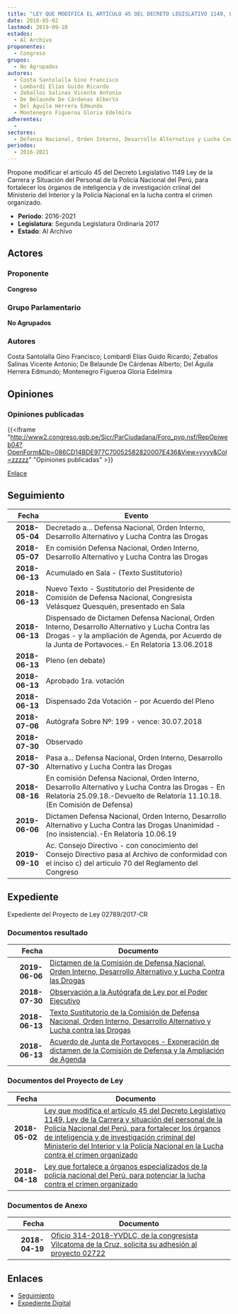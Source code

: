 ```yaml
---
title: "LEY QUE MODIFICA EL ARTÍCULO 45 DEL DECRETO LEGISLATIVO 1149, LEY DE LA CARRERA Y SITUACIÓN DEL PERSONAL DE LA POLICÍA NACIONAL DEL PERÚ, PARA FORTALECER LOS ÓRGANOS DE INTELIGENCIA Y DE INVESTIGACIÓN CRIMINAL DEL MINISTERIO DE INTERIOR Y LA POLICÍA NACIONAL EN LA LUCHA CONTRA EL CRIMEN ORGANIZADO"
date: 2018-05-02
lastmod: 2019-09-10
estados: 
  - Al Archivo
proponentes: 
  - Congreso
grupos: 
  - No Agrupados
autores: 
  - Costa Santolalla Gino Francisco
  - Lombardi Elías Guido Ricardo
  - Zeballos Salinas Vicente Antonio
  - De Belaunde De Cárdenas Alberto
  - Del Águila Herrera Edmundo
  - Montenegro Figueroa Gloria Edelmira
adherentes: 
  - 
sectores: 
  - Defensa Nacional, Orden Interno, Desarrollo Alternativo y Lucha Contra las Drogas
periodos: 
  - 2016-2021
---
```


Propone modificar el artículo 45 del Decreto Legislativo 1149 Ley de la Carrera y Situación del Personal de la Policía Nacional del Perú, para fortalecer los órganos de inteligencia y de investigación criinal del Ministerio del Interior y la Policía Nacional en la lucha contra el crimen organizado.

- **Periodo**: 2016-2021
- **Legislatura**: Segunda Legislatura Ordinaria 2017
- **Estado**: Al Archivo

## Actores

### Proponente

**Congreso**

### Grupo Parlamentario

**No Agrupados**

### Autores

Costa Santolalla Gino Francisco; Lombardi Elías Guido Ricardo; Zeballos Salinas Vicente Antonio; De Belaunde De Cárdenas Alberto; Del Águila Herrera Edmundo; Montenegro Figueroa Gloria Edelmira


## Opiniones

### Opiniones publicadas

{{<iframe "http://www2.congreso.gob.pe/Sicr/ParCiudadana/Foro_pvp.nsf/RepOpiweb04?OpenForm&Db=086CD14BDE977C70052582820007E436&View=yyyy&Col=zzzzz" "Opiniones publicadas" >}}

[Enlace](http://www2.congreso.gob.pe/Sicr/ParCiudadana/Foro_pvp.nsf/RepOpiweb04?OpenForm&Db=086CD14BDE977C70052582820007E436&View=yyyy&Col=zzzzz)

## Seguimiento

| Fecha | Evento |
|------:|--------|
| **2018-05-04** | Decretado a... Defensa Nacional, Orden Interno, Desarrollo Alternativo y Lucha Contra las Drogas|
| **2018-05-07** | En comisión Defensa Nacional, Orden Interno, Desarrollo Alternativo y Lucha Contra las Drogas|
| **2018-06-13** | Acumulado en Sala - (Texto Sustitutorio)|
| **2018-06-13** | Nuevo Texto - Sustitutorio del Presidente de Comisión de Defensa Nacional, Congresista Velásquez Quesquén, presentado en Sala|
| **2018-06-13** | Dispensado de Dictamen Defensa Nacional, Orden Interno, Desarrollo Alternativo y Lucha Contra las Drogas - y la ampliación de Agenda, por Acuerdo de la Junta de Portavoces.- En Relatoría 13.06.2018|
| **2018-06-13** | Pleno (en debate)|
| **2018-06-13** | Aprobado 1ra. votación|
| **2018-06-13** | Dispensado 2da Votación - por Acuerdo del Pleno|
| **2018-07-06** | Autógrafa Sobre Nº: 199 - vence: 30.07.2018|
| **2018-07-30** | Observado|
| **2018-07-30** | Pasa a... Defensa Nacional, Orden Interno, Desarrollo Alternativo y Lucha Contra las Drogas|
| **2018-08-16** | En comisión Defensa Nacional, Orden Interno, Desarrollo Alternativo y Lucha Contra las Drogas - En Relatoría 25.09.18.-Devuelto de Relatoría 11.10.18. (En Comisión de Defensa)|
| **2019-06-06** | Dictamen Defensa Nacional, Orden Interno, Desarrollo Alternativo y Lucha Contra las Drogas Unanimidad - (no insistencia).-En Relatoría 10.06.19|
| **2019-09-10** | Ac. Consejo Directivo - con conocimiento del Consejo Directivo pasa al Archivo de conformidad con el inciso c) del artículo 70 del Reglamento del Congreso|


## Expediente

Expediente del Proyecto de Ley 02789/2017-CR


### Documentos resultado

| Fecha | Documento |
|------:|--------|
| **2019-06-06** | [Dictamen de la Comisión de Defensa Nacional, Orden Interno, Desarrollo Alternativo y Lucha Contra las Drogas](http://www.leyes.congreso.gob.pe/Documentos/2016_2021/Dictamenes/Proyectos_de_Ley/02722DC07MYA20190606.pdf) |
| **2018-07-30** | [Observación a la Autógrafa de Ley por el Poder Ejecutivo](http://www.leyes.congreso.gob.pe/Documentos/2016_2021/Observacion_a_la_Autografa/OBAU0272220180730.pdf) |
| **2018-06-13** | [Texto Sustitutorio de la Comisión de Defensa Nacional, Orden Interno, Desarrollo Alternativo y Lucha contra las Drogas](http://www.leyes.congreso.gob.pe/Documentos/2016_2021/Texto_Sustitutorio/Proyectos_de_Ley/TS0272220180613.pdf) |
| **2018-06-13** | [Acuerdo de Junta de Portavoces - Exoneración de dictamen de la Comisión de Defensa y la Ampliación de Agenda](http://www.leyes.congreso.gob.pe/Documentos/2016_2021/Acuerdos/Junta_Portavoces/AJP0272220180613.PDF) |

### Documentos del Proyecto de Ley

| Fecha | Documento |
|------:|--------|
| **2018-05-02** | [Ley que modifica el artículo 45 del Decreto Legislativo 1149, Ley de la Carrera y situación del personal de la Policía Nacional del Perú, para fortalecer los órganos de inteligencia y de investigación criminal del Ministerio del Interior y la Policía Nacional en la Lucha contra el crimen organizado](http://www.leyes.congreso.gob.pe/Documentos/2016_2021/Proyectos_de_Ley_y_de_Resoluciones_Legislativas/PL0277520180424.pdf) |
| **2018-04-18** | [Ley que fortalece a órganos especializados de la policía nacional del Perú, para potenciar la lucha contra el crimen organizado](http://www.leyes.congreso.gob.pe/Documentos/2016_2021/Proyectos_de_Ley_y_de_Resoluciones_Legislativas/PL0272220180418.pdf) |

### Documentos de Anexo

| Fecha | Documento |
|------:|--------|
| **2018-04-19** | [Oficio 314-2018-YVDLC, de la congresista Vilcatoma de la Cruz, solicita su adhesión al proyecto 02722](http://www.leyes.congreso.gob.pe/Documentos/2016_2021/Adhesiones/Proyectos_de_Ley/OFICIO-314-2018-YVDLC.pdf) |

## Enlaces 

- [Seguimiento](http://www2.congreso.gob.pehttp://www2.congreso.gob.pe/Sicr/TraDocEstProc/CLProLey2016.nsf/f7fff46988ca05b1052578e100829cc7/aedb7aac902b6528052582820003c134?OpenDocument)
- [Expediente Digital](http://www2.congreso.gob.pehttp://www2.congreso.gob.pe/Sicr/TraDocEstProc/CLProLey2016.nsf/f7fff46988ca05b1052578e100829cc7/aedb7aac902b6528052582820003c134?OpenDocument&Click=05257FB7005EB655.eb71d0cf91d8294e05256cdf006b5706/$Body/0.1C6C)
